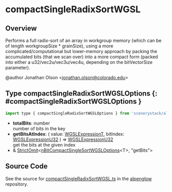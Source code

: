 # compactSingleRadixSortWGSL

## Overview

Performs a full radix-sort of an array in workgroup memory (which can be of length workgroupSize * grainSize),
using a more complicated/computational but lower-memory approach by packing the accumulated bits (that we scan over)
into a more compact form (packed into either a u32/vec2u/vec3u/vec4u, depending on the bitVectorSize parameter).

@author Jonathan Olson &lt;jonathan.olson@colorado.edu&gt;

## Type compactSingleRadixSortWGSLOptions {: #compactSingleRadixSortWGSLOptions }


```js
import type { compactSingleRadixSortWGSLOptions } from 'scenerystack/alpenglow';
```


- **totalBits**: <span style="color: hsla(calc(var(--md-hue) + 180deg),80%,40%,1);">number</span>
<br>  number of bits in the key
- **getBitsAtIndex**: ( value: [WGSLExpressionT](../alpenglow/WGSLString.md#WGSLExpressionT), bitIndex: [WGSLExpressionU32](../alpenglow/WGSLString.md#WGSLExpressionU32) ) =&gt; [WGSLExpressionU32](../alpenglow/WGSLString.md#WGSLExpressionU32)
<br>  get the bits at the given index
- &amp; [StrictOmit](../phet-core/StrictOmit.md)&lt;[nBitCompactSingleSortWGSLOptions](../alpenglow/nBitCompactSingleSortWGSL.md#nBitCompactSingleSortWGSLOptions)&lt;T&gt;, "getBits"&gt;




## Source Code

See the source for [compactSingleRadixSortWGSL.ts](https://github.com/phetsims/alpenglow/blob/main/js/webgpu/wgsl/gpu/compactSingleRadixSortWGSL.ts) in the [alpenglow](https://github.com/phetsims/alpenglow) repository.

